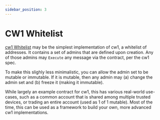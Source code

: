```yaml
---
sidebar_position: 3
---
```


# CW1 Whitelist

[cw1 Whitelist](https://github.com/CosmWasm/cosmwasm-plus/tree/master/contracts/cw1-whitelist) may be the simplest
implementation of cw1, a whitelist of addresses. It contains a set of admins that are defined upon creation. Any of
those admins may `Execute` any message via the contract, per the cw1 spec.

To make this slighly less minimalistic, you can allow the admin set to be mutable or immutable. If it is mutable, then
any admin may
(a) change the admin set and (b) freeze it (making it immutable).

While largely an example contract for cw1, this has various real-world use-cases, such as a common account that is
shared among multiple trusted devices, or trading an entire account (used as 1 of 1 mutable). Most of the time, this can
be used as a framework to build your own, more advanced cw1 implementations.

